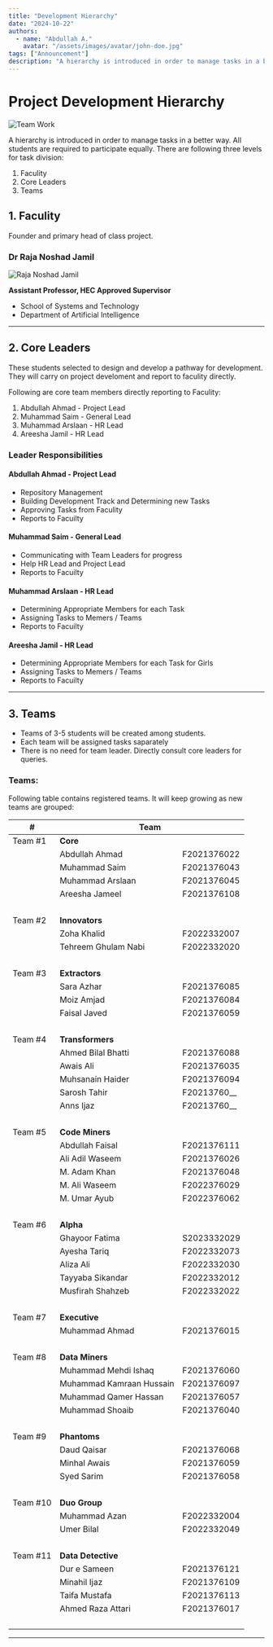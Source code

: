 ```yaml
---
title: "Development Hierarchy"
date: "2024-10-22"
authors:
  - name: "Abdullah A."
    avatar: "/assets/images/avatar/john-doe.jpg"
tags: ["Announcement"]
description: "A hierarchy is introduced in order to manage tasks in a better way. Take a look at details."
---
```


# Project Development Hierarchy

![Team Work](/uploads/img/dp/team-work.jpg)

A hierarchy is introduced in order to manage tasks in a better way. All students are required to participate equally.
There are following three levels for task division:

1. Faculity
2. Core Leaders
3. Teams

## 1. Faculity

Founder and primary head of class project.

### Dr Raja Noshad Jamil

![Raja Noshad Jamil](/uploads/img/dp/raja-noshad-jamil.jpg)

**Assistant Professor, HEC Approved Supervisor**

- School of Systems and Technology
- Department of Artificial Intelligence

***

## 2. Core Leaders

These students selected to design and develop a pathway for development.
They will carry on project develoment and report to faculity directly.

Following are core team members directly reporting to Faculity:

1. Abdullah Ahmad - Project Lead
2. Muhammad Saim - General Lead
3. Muhammad Arslaan - HR Lead
4. Areesha Jamil - HR Lead

### Leader Responsibilities

#### Abdullah Ahmad - Project Lead
- Repository Management
- Building Development Track and Determining new Tasks
- Approving Tasks from Faculity
- Reports to Facuilty

#### Muhammad Saim - General Lead
- Communicating with Team Leaders for progress
- Help HR Lead and Project Lead
- Reports to Facuilty

#### Muhammad Arslaan - HR Lead
- Determining Appropriate Members for each Task
- Assigning Tasks to Memers / Teams
- Reports to Facuilty

#### Areesha Jamil - HR Lead
- Determining Appropriate Members for each Task for Girls
- Assigning Tasks to Memers / Teams
- Reports to Facuilty

***

## 3. Teams

- Teams of 3-5 students will be created among students.
- Each team will be assigned tasks saparately
- There is no need for team leader. Directly consult core leaders for queries.


### Teams:

Following table contains registered teams. It will keep growing as new teams are grouped:

<table>
<thead>
<tr>
<th>#</th>
<th colspan="2">Team</th>
</tr>
</thead>
<tbody>
<!-- Team 1 -->
<tr>
<td>Team #1</td>
<td colspan="2"><b>Core</b></td>
</tr>
<tr>
<td></td>
<td>Abdullah Ahmad</td>
<td>F2021376022</td>
</tr>
<tr>
<td></td>
<td>Muhammad Saim</td>
<td>F2021376043</td>
</tr>
<tr>
<td></td>
<td>Muhammad Arslaan</td>
<td>F2021376045</td>
</tr>
<tr>
<td></td>
<td>Areesha Jameel</td>
<td>F2021376108</td>
</tr>
<tr>
<td><span style="opacity: 0;">.</span></td>
<td></td>
<td></td>
</tr>

<!-- Team 2 -->
<tr>
<td>Team #2</td>
<td colspan="2"><b>Innovators</b></td>
</tr>
<tr>
<td></td>
<td>Zoha Khalid</td>
<td>F2022332007</td>
</tr>
<tr>
<td></td>
<td>Tehreem Ghulam Nabi</td>
<td>F2022332020</td>
</tr>
<tr>
<td><span style="opacity: 0;">.</span></td>
<td></td>
<td></td>
</tr>

<!-- Team 3 -->
<tr>
<td>Team #3</td>
<td colspan="2"><b>Extractors</b></td>
</tr>
<tr>
<td></td>
<td>Sara Azhar</td>
<td>F2021376085</td>
</tr>
<tr>
<td></td>
<td>Moiz Amjad</td>
<td>F2021376084</td>
</tr>
<tr>
<td></td>
<td>Faisal Javed</td>
<td>F2021376059</td>
</tr>
<tr>
<td><span style="opacity: 0;">.</span></td>
<td></td>
<td></td>
</tr>

<!-- Team 4 -->
<tr>
<td>Team #4</td>
<td colspan="2"><b>Transformers</b></td>
</tr>
<tr>
<td></td>
<td>Ahmed Bilal Bhatti</td>
<td>F2021376088</td>
</tr>
<tr>
<td></td>
<td>Awais Ali</td>
<td>F2021376035</td>
</tr>
<tr>
<td></td>
<td>Muhsanain Haider</td>
<td>F2021376094</td>
</tr>
<tr>
<td></td>
<td>Sarosh Tahir</td>
<td>F20213760__</td>
</tr>
<tr>
<td></td>
<td>Anns Ijaz</td>
<td>F20213760__</td>
</tr>
<tr>
<td><span style="opacity: 0;">.</span></td>
<td></td>
<td></td>
</tr>

<!-- Team 5 -->
<tr>
<td>Team #5</td>
<td colspan="2"><b>Code Miners</b></td>
</tr>
<tr>
<td></td>
<td>Abdullah Faisal</td>
<td>F2021376111</td>
</tr>
<tr>
<td></td>
<td>Ali Adil Waseem</td>
<td>F2021376026</td>
</tr>
<tr>
<td></td>
<td>M. Adam Khan</td>
<td>F2021376048</td>
</tr>
<tr>
<td></td>
<td>M. Ali Waseem</td>
<td>F2022376029</td>
</tr>
<tr>
<td></td>
<td>M. Umar Ayub</td>
<td>F2022376062</td>
</tr>
<tr>
<td><span style="opacity: 0;">.</span></td>
<td></td>
<td></td>
</tr>

<!-- Team 6 -->
<tr>
<td>Team #6</td>
<td colspan="2"><b>Alpha</b></td>
</tr>
<tr>
<td></td>
<td>Ghayoor Fatima</td>
<td>S2023332029</td>
</tr>
<tr>
<td></td>
<td>Ayesha Tariq</td>
<td>F2022332073</td>
</tr>
<tr>
<td></td>
<td>Aliza Ali</td>
<td>F2022332030</td>
</tr>
<tr>
<td></td>
<td>Tayyaba Sikandar</td>
<td>F2022332012</td>
</tr>
<tr>
<td></td>
<td>Musfirah Shahzeb</td>
<td>F2022332022</td>
</tr>
<tr>
<td><span style="opacity: 0;">.</span></td>
<td></td>
<td></td>
</tr>

<!-- Team 7 -->
<tr>
<td>Team #7</td>
<td colspan="2"><b>Executive</b></td>
</tr>
<tr>
<td></td>
<td>Muhammad Ahmad</td>
<td>F2021376015</td>
</tr>
<tr>
<td><span style="opacity: 0;">.</span></td>
<td></td>
<td></td>
</tr>

<!-- Team 8 -->
<tr>
<td>Team #8</td>
<td colspan="2"><b>Data Miners</b></td>
</tr>
<tr>
<td></td>
<td>Muhammad Mehdi Ishaq</td>
<td>F2021376060</td>
</tr>
<tr>
<td></td>
<td>Muhammad Kamraan Hussain</td>
<td>F2021376097</td>
</tr>
<tr>
<td></td>
<td>Muhammad Qamer Hassan</td>
<td>F2021376057</td>
</tr>
<tr>
<td></td>
<td>Muhammad Shoaib</td>
<td>F2021376040</td>
</tr>
<tr>
<td><span style="opacity: 0;">.</span></td>
<td></td>
<td></td>
</tr>

<!-- Team 9 -->
<tr>
<td>Team #9</td>
<td colspan="2"><b>Phantoms</b></td>
</tr>
<tr>
<td></td>
<td>Daud Qaisar</td>
<td>F2021376068</td>
</tr>
<tr>
<td></td>
<td>Minhal Awais</td>
<td>F2021376059</td>
</tr>
<tr>
<td></td>
<td>Syed Sarim</td>
<td>F2021376058</td>
</tr>
<tr>
<td><span style="opacity: 0;">.</span></td>
<td></td>
<td></td>
</tr>

<!-- Team 10 -->
<tr>
<td>Team #10</td>
<td colspan="2"><b>Duo Group</b></td>
</tr>
<tr>
<td></td>
<td>Muhammad Azan</td>
<td>F2022332004</td>
</tr>
<tr>
<td></td>
<td>Umer Bilal</td>
<td>F2022332049</td>
</tr>
<tr>
<td><span style="opacity: 0;">.</span></td>
<td></td>
<td></td>
</tr>

<!-- Team 11 -->
<tr>
<td>Team #11</td>
<td colspan="2"><b>Data Detective</b></td>
</tr>
<tr>
<td></td>
<td>Dur e Sameen</td>
<td>F2021376121</td>
</tr>
<tr>
<td></td>
<td>Minahil Ijaz</td>
<td>F2021376109</td>
</tr>
<tr>
<td></td>
<td>Taifa Mustafa</td>
<td>F2021376113</td>
</tr>
<tr>
<td></td>
<td>Ahmed Raza Attari</td>
<td>F2021376017</td>
</tr>
<tr>
<td><span style="opacity: 0;">.</span></td>
<td></td>
<td></td>
</tr>
</tbody>
</table>


***